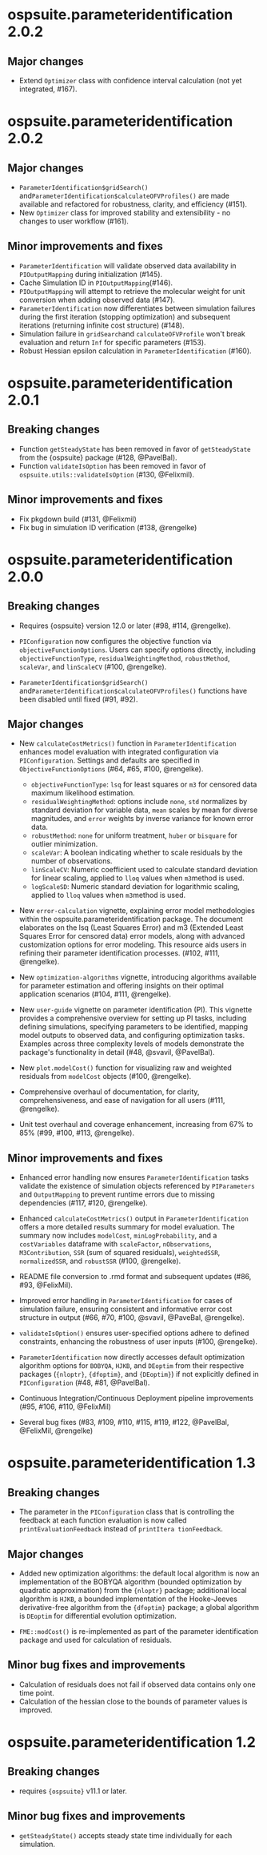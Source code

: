 # ospsuite.parameteridentification 2.0.2

## Major changes

- Extend `Optimizer` class with confidence interval calculation (not yet integrated, #167).

# ospsuite.parameteridentification 2.0.2

## Major changes

- `ParameterIdentification$gridSearch()` and`ParameterIdentification$calculateOFVProfiles()` are made available and refactored for robustness, clarity, and efficiency (#151).
- New `Optimizer` class for improved stability and extensibility - no changes to user workflow (#161).


## Minor improvements and fixes

- `ParameterIdentification` will validate observed data availability in `PIOutputMapping` during initialization (#145).  
- Cache Simulation ID in `PIOutputMapping`(#146).
- `PIOutputMapping` will attempt to retrieve the molecular weight for unit conversion when adding observed data (#147).  
- `ParameterIdentification` now differentiates between simulation failures during the first iteration (stopping optimization) and subsequent iterations (returning infinite cost structure) (#148).
- Simulation failure in `gridSearch`and `calculateOFVProfile` won't break evaluation and return `Inf` for specific parameters (#153). 
- Robust Hessian epsilon calculation in `ParameterIdentification` (#160).

# ospsuite.parameteridentification 2.0.1

## Breaking changes

- Function `getSteadyState` has been removed in favor of `getSteadyState` from the {ospsuite} package (#128, @PavelBal).
- Function `validateIsOption` has been removed in favor of `ospsuite.utils::validateIsOption` (#130, @Felixmil).

## Minor improvements and fixes

- Fix pkgdown build (#131, @Felixmil)
- Fix bug in simulation ID verification (#138, @rengelke)

# ospsuite.parameteridentification 2.0.0

## Breaking changes

- Requires {ospsuite} version 12.0 or later (#98, #114, @rengelke).

- `PIConfiguration` now configures the objective function via `objectiveFunctionOptions`. Users can specify options directly, including `objectiveFunctionType`, `residualWeightingMethod`, `robustMethod`, `scaleVar`, and `linScaleCV` (#100, @rengelke).

- `ParameterIdentification$gridSearch()` and`ParameterIdentification$calculateOFVProfiles()` functions have been disabled until fixed (#91, #92).


## Major changes

-  New `calculateCostMetrics()` function in `ParameterIdentification` enhances model evaluation with integrated configuration via `PIConfiguration`. Settings and defaults are specified in `ObjectiveFunctionOptions` (#64, #65, #100, @rengelke).
    - `objectiveFunctionType`: `lsq` for least squares or `m3` for censored data maximum likelihood estimation.
    - `residualWeightingMethod`: options include `none`, `std` normalizes by standard deviation for variable data, `mean` scales by mean for diverse magnitudes, and `error` weights by inverse variance for known error data.
    - `robustMethod`: `none` for uniform treatment, `huber` or `bisquare` for outlier minimization.
    - `scaleVar`: A boolean indicating whether to scale residuals by the number of observations.
    - `linScaleCV`: Numeric coefficient used to calculate standard deviation for linear scaling, applied to `lloq` values when `m3`method is used.
    - `logScaleSD`: Numeric standard deviation for logarithmic scaling, applied to `lloq` values when `m3`method is used.

- New `error-calculation` vignette, explaining error model methodologies within the ospsuite.parameteridentification package. The document elaborates on the lsq (Least Squares Error) and m3 (Extended Least Squares Error for censored data) error models, along with advanced customization options for error modeling. This resource aids users in refining their parameter identification processes. (#102, #111, @rengelke).

- New `optimization-algorithms` vignette, introducing algorithms available for parameter estimation and offering insights on their optimal application scenarios (#104, #111, @rengelke). 

- New `user-guide` vignette on parameter identification (PI). This vignette provides a comprehensive overview for setting up PI tasks, including defining simulations, specifying parameters to be identified, mapping model outputs to observed data, and configuring optimization tasks. Examples across three complexity levels of models demonstrate the package's functionality in detail (#48, @svavil, @PavelBal).

- New `plot.modelCost()` function for visualizing raw and weighted residuals from `modelCost` objects (#100, @rengelke).

- Comprehensive overhaul of documentation, for clarity, comprehensiveness, and ease of navigation for all users (#111, @rengelke).

- Unit test overhaul and coverage enhancement, increasing from 67% to 85% (#99, #100, #113, @rengelke).


## Minor improvements and fixes

- Enhanced error handling now ensures `ParameterIdentification` tasks validate the existence of simulation objects referenced by `PIParameters` and `OutputMapping` to prevent runtime errors due to missing dependencies (#117, #120, @rengelke).

- Enhanced `calculateCostMetrics()` output in `ParameterIdentification` offers a more detailed results summary for model evaluation. The summary now includes `modelCost`, `minLogProbability`, and a `costVariables` dataframe with `scaleFactor`, `nObservations`, `M3Contribution`, `SSR` (sum of squared residuals), `weightedSSR`, `normalizedSSR`, and `robustSSR` (#100, @rengelke). 

- README file conversion to .rmd format and subsequent updates (#86, #93, @FelixMil).

- Improved error handling in `ParameterIdentification` for cases of simulation failure, ensuring consistent and informative error cost structure in output (#66, #70, #100, @svavil, @PaveBal, @rengelke).

- `validateIsOption()` ensures user-specified options adhere to defined constraints, enhancing the robustness of user inputs (#100, @rengelke). 

- `ParameterIdentification` now directly accesses default optimization algorithm options for `BOBYQA`, `HJKB`, and `DEoptim` from their respective packages (`{nloptr}`, `{dfoptim}`, and `{DEoptim}`) if not explicitly defined in `PIConfiguration` (#48, #81, @PavelBal).

- Continuous Integration/Continuous Deployment pipeline improvements (#95, #106, #110, @FelixMil)

- Several bug fixes (#83, #109, #110, #115, #119, #122, @PavelBal, @FelixMil, @rengelke)


# ospsuite.parameteridentification 1.3

## Breaking changes

- The parameter in the `PIConfiguration` class that is controlling the feedback at each function evaluation is now called `printEvaluationFeedback` instead of `printItera
tionFeedback`.

## Major changes

- Added new optimization algorithms: the default local algorithm is now an implementation of the BOBYQA algorithm (bounded optimization by quadratic approximation) from the `{nloptr}` package; additional local algorithm is `HJKB`, a bounded implementation of the Hooke-Jeeves derivative-free algorithm from the `{dfoptim}` package; a global algorithm is `DEoptim` for differential evolution optimization.

- `FME::modCost()` is re-implemented as part of the parameter identification package and used for calculation of residuals.

## Minor bug fixes and improvements

- Calculation of residuals does not fail if observed data contains only one time point.
- Calculation of the hessian close to the bounds of parameter values is improved.


# ospsuite.parameteridentification 1.2  

## Breaking changes

- requires `{ospsuite}` v11.1 or later.

## Minor bug fixes and improvements

- `getSteadyState()` accepts steady state time individually for each simulation.
